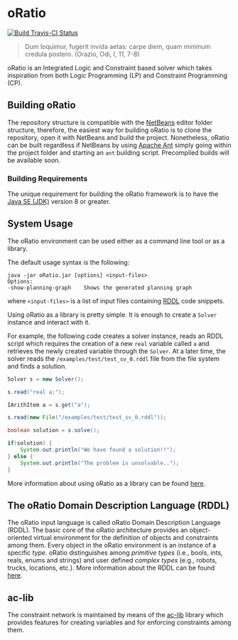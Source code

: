 # oRatio

[![Build Travis-CI Status](https://travis-ci.org/oRatioSolver/oRatio.svg?branch=master)](https://travis-ci.org/oRatioSolver/oRatio)

> Dum loquimur, fugerit invida aetas: carpe diem, quam minimum credula postero. (Orazio, Odi, I, 11, 7-8)

oRatio is an Integrated Logic and Constraint based solver which takes inspiration from both Logic Programming (LP) and Constraint Programming (CP).

## Building oRatio

The repository structure is compatible with the [NetBeans](https://netbeans.org/) editor folder structure, therefore, the easiest way for building oRatio is to clone the repository, open it with NetBeans and build the project.
Nonetheless, oRatio can be built regardless if NetBeans by using [Apache Ant](http://ant.apache.org/) simply going within the project folder and starting an `ant` building script.
Precompiled builds will be available soon.

### Building Requirements

The unique requirement for building the oRatio framework is to have the [Java SE (JDK)](http://www.oracle.com/technetwork/java/javase/downloads/index.html) version 8 or greater.

## System Usage

The oRatio environment can be used either as a command line tool or as a library.

The default usage syntax is the following:

```
java -jar oRatio.jar [options] <input-files>
Options:
-show-planning-graph    Shows the generated planning graph
```

where `<input-files>` is a list of input files containing [RDDL](https://oratiosolver.github.io/oRatio/language) code snippets.

Using oRatio as a library is pretty simple. It is enough to create a `Solver` instance and interact with it.

For example, the following code creates a solver instance, reads an RDDL script which requires the creation of a new `real` variable called `a` and retrieves the newly created variable through the `Solver`.
At a later time, the solver reads the `/examples/test/test_sv_0.rddl` file from the file system and finds a solution.

```java
Solver s = new Solver();

s.read("real a;");

IArithItem a = s.get("a");

s.read(new File("/examples/test/test_sv_0.rddl"));

boolean solution = s.solve();

if(solution) {
    System.out.println("We have found a solution!!");
} else {
    System.out.println("The problem is unsolvable..");
}
```

More information about using oRatio as a library can be found [here](api.md).

## The oRatio Domain Description Language (RDDL)

The oRatio input language is called oRatio Domain Description Language (RDDL).
The basic core of the oRatio architecture provides an object-oriented virtual environment for the definition of objects and constraints among them.
Every object in the oRatio environment is an instance of a specific *type*.
oRatio distinguishes among *primitive types* (i.e., bools, ints, reals, enums and strings) and user defined *complex types* (e.g., robots, trucks, locations, etc.).
More information about the RDDL can be found [here](https://oratiosolver.github.io/oRatio/language).

## ac-lib

The constraint network is maintained by means of the [ac-lib](https://github.com/oRatioSolver/oRatio/blob/master/src/it/cnr/istc/ac/README.md) library which provides features for creating variables and for enforcing constraints among them.
